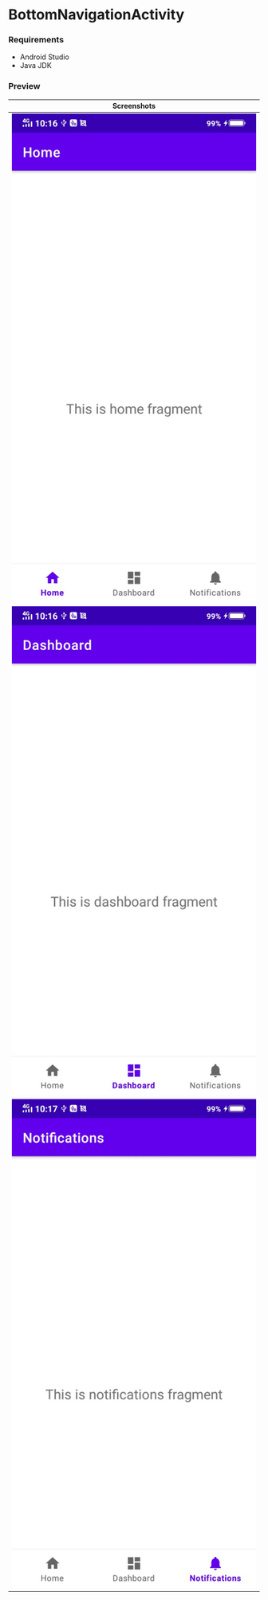 # BottomNavigationActivity

### Requirements

- Android Studio
- Java JDK

### Preview

|           Screenshots            |
|:--------------------------------:|
| <img src="/screenshots/01.jpg" alt="Screenshot 01" width="540"> |
| <img src="/screenshots/02.jpg" alt="Screenshot 02" width="540"> |
| <img src="/screenshots/03.jpg" alt="Screenshot 03" width="540"> |

